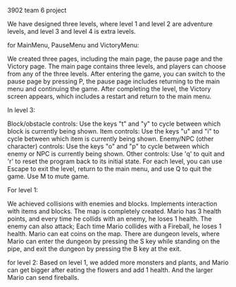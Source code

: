 3902 team 6 project


We have designed three levels, where level 1 and level 2 are adventure levels, and level 3 and level 4 is extra levels.

for MainMenu, PauseMenu and VictoryMenu:

We created three pages, including the main page, the pause page and the Victory page. 
The main page contains three levels, and players can choose from any of the three levels. 
After entering the game, you can switch to the pause page by pressing P, the pause page includes returning to the main menu and continuing the game. 
After completing the level, the Victory screen appears, which includes a restart and return to the main menu.

In level 3:

Block/obstacle controls: Use the keys "t" and "y" to cycle between which block is currently being shown.
Item controls: Use the keys "u" and "i" to cycle between which item is currently being shown.
Enemy/NPC (other character) controls: Use the keys "o" and "p" to cycle between which enemy or NPC is currently being shown.
Other controls: Use 'q' to quit and 'r' to reset the program back to its initial state.
For each level, you can use Escape to exit the level, return to the main menu, and use Q to quit the game.
Use M to mute game.

For level 1:

We achieved collisions with enemies and blocks. Implements interaction with items and blocks. 
The map is completely created. Mario has 3 health points, and every time he collids with an enemy, he loses 1 health. 
The enemy can also attack; Each time Mario collides with a Fireball, he loses 1 health. Mario can eat coins on the map. 
There are dungeon levels, where Mario can enter the dungeon by pressing the S key while standing on the pipe, and exit the dungeon by pressing the B key at the exit.

for level 2:
Based on level 1, we added more monsters and plants, and Mario can get bigger after eating the flowers and add 1 health. 
And the larger Mario can send fireballs.
